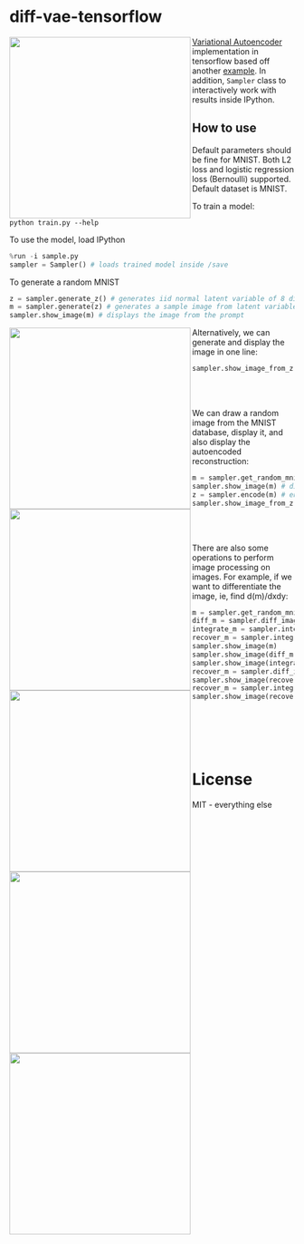 # diff-vae-tensorflow

<a href="url"><img src="https://cdn.rawgit.com/hardmaru/diff-vae-tensorflow/master/img/1.png" align="left" width="320" ></a>

[Variational Autoencoder](https://arxiv.org/abs/1312.6114) implementation in tensorflow based off another [example](https://jmetzen.github.io/2015-11-27/vae.html).  In addition, `Sampler` class to interactively work with results inside IPython.

## How to use

Default parameters should be fine for MNIST.  Both L2 loss and logistic regression loss (Bernoulli) supported.  Default dataset is MNIST.

To train a model:

```
python train.py --help
```

To use the model, load IPython

```python
%run -i sample.py
sampler = Sampler() # loads trained model inside /save
```

To generate a random MNIST

```python
z = sampler.generate_z() # generates iid normal latent variable of 8 dimensions
m = sampler.generate(z) # generates a sample image from latent variables
sampler.show_image(m) # displays the image from the prompt
```
<img src="https://cdn.rawgit.com/hardmaru/diff-vae-tensorflow/master/img/a.png" align="left" width="320" ></img>
<p></p>

Alternatively, we can generate and display the image in one line:

```python
sampler.show_image_from_z(sampler.generate_z()) # displays the image from the prompt
```
<br/><a href="url"><img src="https://cdn.rawgit.com/hardmaru/diff-vae-tensorflow/master/img/b.png" align="left" width="320" /></a><br/>

We can draw a random image from the MNIST database, display it, and also display the autoencoded reconstruction:

```python
m = sampler.get_random_mnist() # get a random real MNIST image
sampler.show_image(m) # display the image
z = sampler.encode(m) # encode m into latent variables z
sampler.show_image_from_z(z) # show the autoencoded image
```
<br/><a href="url"><img src="https://cdn.rawgit.com/hardmaru/diff-vae-tensorflow/master/img/0.png" align="left" width="320" ></a><br/>

There are also some operations to perform image processing on images.  For example, if we want to differentiate the image, ie, find d(m)/dxdy:
```python
m = sampler.get_random_mnist() # get a random real MNIST image
diff_m = sampler.diff_image(m)
integrate_m = sampler.integrate_image(diff_m)
recover_m = sampler.integrate_image(diff_m)
sampler.show_image(m)
sampler.show_image(diff_m)
sampler.show_image(integrate_m)
recover_m = sampler.diff_image(integrate_m)
sampler.show_image(recover_m)
recover_m = sampler.integrate_image(diff_m)
sampler.show_image(recover_m) # same as previous image
```

<br/><a href="url"><img src="https://cdn.rawgit.com/hardmaru/diff-vae-tensorflow/master/img/2.png" align="left" width="320" ></a><br/>
<br/><a href="url"><img src="https://cdn.rawgit.com/hardmaru/diff-vae-tensorflow/master/img/3.png" align="left" width="320" ></a><br/>

# License

MIT - everything else
